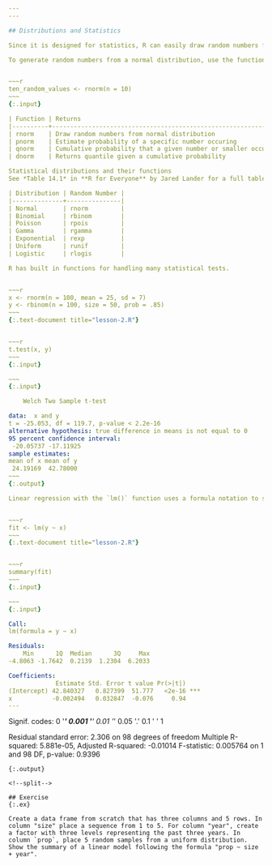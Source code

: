 ```yaml
---
---

## Distributions and Statistics

Since it is designed for statistics, R can easily draw random numbers from statistical distributions and calculate distribution values. 

To generate random numbers from a normal distribution, use the function `rnorm()`


~~~r
ten_random_values <- rnorm(n = 10)
~~~
{:.input}

| Function | Returns                                                      | Notes                     |
|----------+--------------------------------------------------------------+---------------------------|
| rnorm    | Draw random numbers from normal distribution                 | Specify `n`, `mean`, `sd` |
| pnorm    | Estimate probability of a specific number occuring           |                           |
| qnorm    | Cumulative probability that a given number or smaller occurs | left-tailed by default    |
| dnorm    | Returns quantile given a cumulative probability              | opposite of pnorm         |

Statistical distributions and their functions
See *Table 14.1* in **R for Everyone** by Jared Lander for a full table

| Distribution | Random Number |
|--------------+---------------|
| Normal       | rnorm         |
| Binomial     | rbinom        |
| Poisson      | rpois         |
| Gamma        | rgamma        |
| Exponential  | rexp          |
| Uniform      | runif         |
| Logistic     | rlogis        |

R has built in functions for handling many statistical tests. 


~~~r
x <- rnorm(n = 100, mean = 25, sd = 7)
y <- rbinom(n = 100, size = 50, prob = .85)
~~~
{:.text-document title="lesson-2.R"}


~~~r
t.test(x, y)
~~~
{:.input}

~~~
{:.input}

	Welch Two Sample t-test

data:  x and y
t = -25.053, df = 119.7, p-value < 2.2e-16
alternative hypothesis: true difference in means is not equal to 0
95 percent confidence interval:
 -20.05737 -17.11925
sample estimates:
mean of x mean of y 
 24.19169  42.78000 
~~~
{:.output}

Linear regression with the `lm()` function uses a formula notation to specify relationships between variables (e.g. `y ~ x`).


~~~r
fit <- lm(y ~ x)
~~~
{:.text-document title="lesson-2.R"}


~~~r
summary(fit)
~~~
{:.input}

~~~
{:.input}

Call:
lm(formula = y ~ x)

Residuals:
    Min      1Q  Median      3Q     Max 
-4.8063 -1.7642  0.2139  1.2304  6.2033 

Coefficients:
             Estimate Std. Error t value Pr(>|t|)    
(Intercept) 42.840327   0.827399  51.777   <2e-16 ***
x           -0.002494   0.032847  -0.076     0.94    
---
```

Signif. codes:  0 '***' 0.001 '**' 0.01 '*' 0.05 '.' 0.1 ' ' 1

Residual standard error: 2.306 on 98 degrees of freedom
Multiple R-squared:  5.881e-05,	Adjusted R-squared:  -0.01014 
F-statistic: 0.005764 on 1 and 98 DF,  p-value: 0.9396
~~~
{:.output}

<!--split-->

## Exercise
{:.ex}

Create a data frame from scratch that has three columns and 5 rows. In column "size" place a sequence from 1 to 5. For column "year", create a factor with three levels representing the past three years. In column `prop`, place 5 random samples from a uniform distribution. Show the summary of a linear model following the formula "prop ~ size + year".
